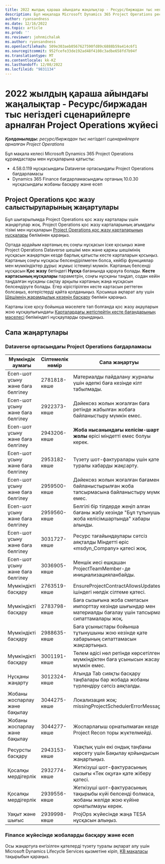 ```yaml
---
title: 2022 жылдың қараша айындағы жаңалықтар - Ресурс/биржадан тыс негіздегі сценарийлерге арналған Project Operations жүйесі
description: Бұл мақалада Microsoft Dynamics 365 Project Operations ресурс/қорда жоқ негізделген сценарийлер үшін 2022 жылдың қараша айындағы шығарылымында қолжетімді сапа жаңартулары туралы ақпарат берілген.
author: ryansandness
ms.date: 12/16/2022
ms.topic: article
ms.prod: ''
ms.reviewer: johnmichalak
ms.author: ryansandness
ms.openlocfilehash: 509e303aeb0567627590fd89c6888b59a414c6f1
ms.sourcegitcommit: 952fcefe33de192ad48f4108c3adbe658fd7b94f
ms.translationtype: MT
ms.contentlocale: kk-KZ
ms.lasthandoff: 12/08/2022
ms.locfileid: "9831134"
---
```

# <a name="whats-new-november-2022---project-operations-for-resourcenon-stocked-based-scenarios"></a>2022 жылдың қараша айындағы жаңалықтар - Ресурс/биржадан тыс негіздегі сценарийлерге арналған Project Operations жүйесі

_**Қолданылады:** ресурс/биржадан тыс негіздегі сценарийлерге арналған Project Operations_

Бұл мақала келесі Microsoft Dynamics 365 Project Operations құрамдастары мен нұсқаларына қатысты:

- 4.58.0.119 нұсқасындағы Dataverse ортасындағы Project Operations бағдарламасы
- Dynamics 365 Finance бағдарламасындағы ортаның 10.0.30 нұсқасындағы жобаны басқару және есеп

## <a name="project-operations-dual-write-maps-updates"></a>Project Operations қос жазу салыстыруларының жаңартулары

Бұл шығарылымда Project Operations қос жазу карталары үшін жаңартулар жоқ. Project Operations қос жазу карталарының ағымдағы тізімі мен нұсқаларын [Project Operations қос жазу карталарының нұсқалары](../environment/resource-dual-write-maps.md) бөлімінен қараңыз.

Ортада әрдайым картаның ең соңғы нұсқасын іске қосыңыз және Project Operations Dataverse шешімі мен және қаржы шешімінің нұсқасын жаңартқан кезде барлық қатысты кесте карталарын қосыңыз. Картаның соңғы нұсқасы белсендірілмеген болса, кейбір функциялар мен мүмкіндіктер дұрыс жұмыс істемеуі мүмкін. Картаның белсенді нұсқасын **Қос жазу** бетіндегі **Нұсқа** бағанында қарауға болады. **Кесте картасының нұсқалары** параметрін, соңғы нұсқаны таңдап, содан кейін таңдалған нұсқаны сақтау арқылы картаның жаңа нұсқасын белсендіруге болады. Егер кірістірілген кесте картасын реттеген болсаңыз, өзгерістерді қайта қолданыңыз. Қосымша ақпарат алу үшін [Шешімнің жарамдылық кезеңін басқару](/dynamics365/fin-ops-core/dev-itpro/data-entities/dual-write/app-lifecycle-management) бөлімін қараңыз.

Картаны іске қосу бойынша мәселеге тап болғанда қос жазу ақауларын жою нұсқаулығындағы [Карталардағы жетіспейтін кесте бағандарының мәселесі](/dynamics365/fin-ops-core/dev-itpro/data-entities/dual-write/dual-write-troubleshooting-finops-upgrades#missing-table-columns-issue-on-maps) бөліміндегі нұсқауларды орындаңыз.

## <a name="quality-updates"></a>Сапа жаңартулары

### <a name="project-operations-on-dataverse"></a>Dataverse ортасындағы Project Operations бағдарламасы

| Мүмкіндік аумағы | Сілтемелік нөмір | Сапа жаңартуы |
| --- | --- | --- |
| Есеп-шот ұсыну және баға белгілеу | 2781818-көше | Материалды пайдалану журналы үшін әдепкі баға кезінде кілт табылмады. |
| Есеп-шот ұсыну және баға белгілеу | 2922373-көше | Дәйексөз жолын жоғалған баға ретінде жабылған жобаға байланыстыру мүмкін емес. |
| Есеп-шот ұсыну және баға белгілеу | 2943206-көше | **Жоба нысанындағы келісім-шарт жолы** өрісі міндетті емес болуы керек. |
| Есеп-шот ұсыну және баға белгілеу | 2953182-көше | Түзету шот-фактуралары үшін қате туралы хабарды жақсарту.|
| Есеп-шот ұсыну және баға белгілеу | 2959500-көше | Дәйексөз жолын жоғалған бағамен байланыстырылған жоба тапсырмасына байланыстыру мүмкін емес.|
| Есеп-шот ұсыну және баға белгілеу | 2959560-көше | Белгілі бір тілдерде жеңіп алған бағаны жабу кезінде "Бұл тұтынушы жоба келісімшартында" хабары алынды. |
| Есеп-шот ұсыну және баға белгілеу | 3031727-көше | Ресурс тағайындаулары сәтсіз аяқталды Міндетті өріс «msdyn_Company» қатесі жоқ. |
| Есеп-шот ұсыну және баға белгілеу | 3036905-көше | Меншік иесі ешқашан ProjectTeamMember-де инициализацияланбайды. |
| Мүмкіндікті басқару | 2763519-көше | EnsureProjectContractAllowsUpdates ішіндегі нөлдік сілтеме қатесі. |
| Мүмкіндікті басқару | 2783798-көше | Баға сызығына жоба сметасын импорттау кезінде шығындар мен материалды бағалау үшін тапсырма сипаттамалары жоқ.|
| Мүмкіндікті басқару | 2988635-көше | Баға ұсыныстары бойынша тұтынушыны жою кезінде қате хабарының сипаттамасын жақсартыңыз. |
| Мүмкіндікті басқару | 3001191-көше | Төлем әдісі нөл ретінде көрсетілген мүмкіндіктен баға ұсынысын жасау мүмкін емес. |
| Нұсқаны жаңарту | 3012324-көше | Атында Tab сияқты басқару таңбалары бар жобада жобаны түрлендіру сәтсіз аяқталды. || Жобаны жоспарлау және бақылау | 2790384-көше | Күтудегі операция орнату күту уақыты тым қысқа. |
| Жобаны жоспарлау және бақылау | 3044275-көше | Локализация жоқ: missingProjectSchedulerErrorMessage. |
| Жобаны жоспарлау және бақылау | 3044277-көше | Жоспарлағыш орнатылмаған кезде Project Recon торы жүктелмейді.|
| Ресурсты басқару | 2943153-көше | Ұзақтық үшін екі ондық таңбаны көрсету үшін Бақылау қойындысын жаңартыңыз.|
| Қосалқы мердігерлік | 2932774-көше | Жеткізуші шот-фактурасының сызығы «Тек оқуға» қате жіберу қатесі. |
| Қосалқы мердігерлік | 2939556-көше | Жеткізуші шот-фактурасының тақырыбы күйі белсенді болмаса, жобаны желіде жою күйіне орнатылмауы керек. |
| Уақыт және шығыс | 2939998-көше | ProjOps жүйесінде жаңа TESA нұсқасын алыңыз. |


### <a name="project-management-and-accounting-in-finance"></a>Finance жүйесінде жобаларды басқару және есеп

Осы жаңартуға енгізілген қателерді түзету туралы ақпарат алу үшін Microsoft Dynamics Lifecycle Services қызметіне кіріп, [KB мақаласы](https://fix.lcs.dynamics.com/Issue/Details?bugId=745468) тақырыбын қараңыз.
